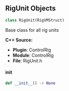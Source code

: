 ## RigUnit Objects

```python
class RigUnit(RigVMStruct)
```

Base class for all rig units

**C++ Source:**

- **Plugin**: ControlRig
- **Module**: ControlRig
- **File**: RigUnit.h

<a id="unreal.RigUnit.__init__"></a>

#### __init__

```python
def __init__() -> None
```

<a id="unreal.RigUnit_DebugBase"></a>